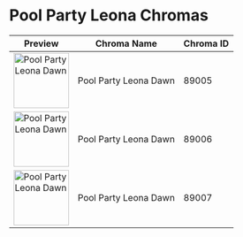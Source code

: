 # Pool Party Leona Chromas

| Preview | Chroma Name | Chroma ID |
|---|---|---|
| <img src='https://raw.communitydragon.org/latest/plugins/rcp-be-lol-game-data/global/default/v1/champion-chroma-images/89/89005.png' alt='Pool Party Leona Dawn' width='100'> | Pool Party Leona Dawn | 89005 |
| <img src='https://raw.communitydragon.org/latest/plugins/rcp-be-lol-game-data/global/default/v1/champion-chroma-images/89/89006.png' alt='Pool Party Leona Dawn' width='100'> | Pool Party Leona Dawn | 89006 |
| <img src='https://raw.communitydragon.org/latest/plugins/rcp-be-lol-game-data/global/default/v1/champion-chroma-images/89/89007.png' alt='Pool Party Leona Dawn' width='100'> | Pool Party Leona Dawn | 89007 |
